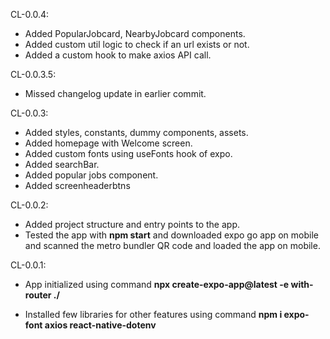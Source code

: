 CL-0.0.4: 
- Added PopularJobcard, NearbyJobcard components.
- Added custom util logic to check if an url exists or not.
- Added a custom hook to make axios API call.

CL-0.0.3.5: 
- Missed changelog update in earlier commit.

CL-0.0.3: 
- Added styles, constants, dummy components, assets.
- Added homepage with Welcome screen.
- Added custom fonts using useFonts hook of expo.
- Added searchBar.
- Added popular jobs component.
- Added screenheaderbtns

CL-0.0.2: 
- Added project structure and entry points to the app.
- Tested the app with **npm start** and downloaded expo go app on mobile and scanned the metro bundler QR code and loaded the app on mobile.

CL-0.0.1: 
- App initialized using command **npx create-expo-app@latest -e with-router ./** 
<!-- ./ is used to create project in current directory without any project name. -->
- Installed few libraries for other features using command **npm i expo-font axios react-native-dotenv**